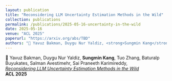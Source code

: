 ```yaml
---
layout: publication
title: "Reconsidering LLM Uncertainty Estimation Methods in the Wild"
collection: publications
permalink: /publications/2025-05-16-uncertainty-in-the-wild
date: 2025-05-16
venue: "ACL 2025"
paperurl: "https://arxiv.org/abs/TBD"
authors: "📄 Yavuz Bakman, Duygu Nur Yaldiz, <strong>Sungmin Kang</strong>, Tuo Zhang, Baturalp Buyukates, Salman Avestimehr, Sai Praneeth Karimireddy, "
---
```


📄 Yavuz Bakman, Duygu Nur Yaldiz, **Sungmin Kang**, Tuo Zhang, Baturalp Buyukates, Salman Avestimehr, Sai Praneeth Karimireddy,   
*[_Reconsidering LLM Uncertainty Estimation Methods in the Wild_](https://arxiv.org/pdf/2506.01114)*  
**ACL 2025**
